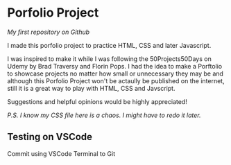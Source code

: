 # Porfolio Project
*My first repository on Github*

I made this porfolio project to practice HTML, CSS and later Javascript.

I was inspired to make it while I was following the 50Projects50Days on Udemy by Brad Traversy and Florin Pops. I had the idea to make a Porftolio to showcase projects no matter how small or unnecessary they may be and although this Porfolio Project won't be actaully be published on the internet, still it is a great way to play with HTML, CSS and Javscript. 

Suggestions and helpful opinions would be highly appreciated! 

*P.S. I know my CSS file here is a chaos. I might have to redo it later.*

## Testing on VSCode

Commit using VSCode Terminal to Git
